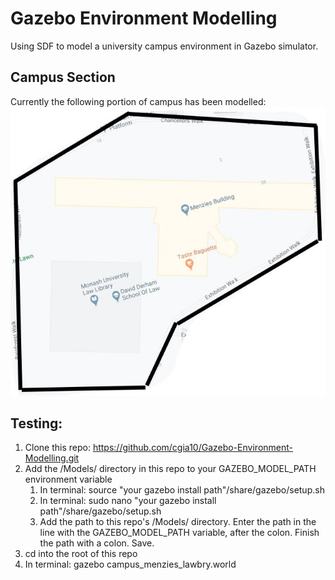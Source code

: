 # Gazebo Environment Modelling
Using SDF to model a university campus environment in Gazebo simulator.

## Campus Section
Currently the following portion of campus has been modelled:
![Image of Campus Section](./campus.jpg)

## Testing:
1. Clone this repo: https://github.com/cgia10/Gazebo-Environment-Modelling.git
2. Add the /Models/ directory in this repo to your GAZEBO_MODEL_PATH environment variable
    1. In terminal: source "your gazebo install path"/share/gazebo/setup.sh
    2. In terminal: sudo nano "your gazebo install path"/share/gazebo/setup.sh
    3. Add the path to this repo's /Models/ directory. Enter the path in the line with the GAZEBO_MODEL_PATH variable, after the colon. Finish the path with a colon. Save.
3. cd into the root of this repo
4. In terminal: gazebo campus_menzies_lawbry.world
